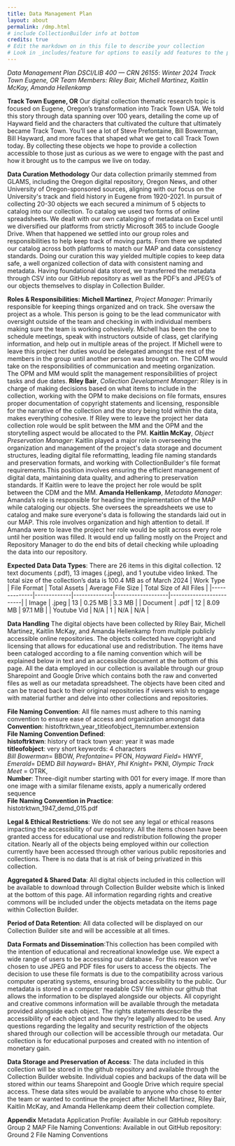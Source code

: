 ```yaml
---
title: Data Management Plan
layout: about
permalink: /dmp.html
# include CollectionBuilder info at bottom
credits: true
# Edit the markdown on in this file to describe your collection
# Look in _includes/feature for options to easily add features to the page
---  
```


*Data Management Plan*
*DSCI/LIB 400 — CRN 26155*: *Winter 2024*
*Track Town Eugene, OR*
*Team Members: Riley Bair, Michell Martinez, Kaitlin McKay, Amanda Hellenkamp* 

**Track Town Eugene, OR**
Our digital collection thematic research topic is focused on Eugene, Oregon’s transformation into Track Town USA. We told this story through data spanning over 100 years, detailing the come up of Hayward field and the characters that cultivated the culture that ultimately became Track Town. You’ll see a lot of Steve Prefontaine, Bill Bowerman, Bill Hayward, and more faces that shaped what we get to call Track Town today. By collecting these objects we hope to provide a collection accessible to those just as curious as we were to engage with the past and how it brought us to the campus we live on today.  

**Data Curation Methodology**
Our data collection primarily stemmed from GLAMS, including the Oregon digital repository, Oregon News, and other University of Oregon-sponsored sources, aligning with our focus on the University's track and field history in Eugene from 1920-2021. In pursuit of collecting 20-30 objects we each secured a minimum of 5 objects to catalog into our collection. To catalog we used two forms of online spreadsheets. We dealt with our own cataloging of metadata on Excel until we diversified our platforms from strictly Microsoft 365 to include Google Drive. When that happened we settled into our group roles and responsibilities to help keep track of moving parts. From there we updated our catalog across both platforms to match our MAP and data consistency standards. Doing our curation this way yielded multiple copies to keep data safe, a well organized collection of data with consistent naming and metadata. Having foundational data stored, we transferred the metadata through CSV into our GitHub repository as well as the PDF’s and JPEG’s of our objects themselves to display in Collection Builder. 

**Roles & Responsibilities:**
**Michell Martinez**, *Project Manager*: Primarily responsible for keeping things organized and on track. She oversaw the project as a whole. This person is going to be the lead communicator with oversight outside of the team and checking in with individual members making sure the team is working cohesively. Michell has been the one to schedule meetings, speak with instructors outside of class, get clarifying information, and help out in multiple areas of the project. If Michell were to leave this project her duties would be delegated amongst the rest of the members in the group until another person was brought on. The CDM would take on the responsibilities of communication and meeting organization. The OPM and MM would split the management responsibilities of project tasks and due dates. 
**Riley Bair**, *Collection Development Manager*: Riley is in charge of making decisions based on what items to include in the collection, working with the OPM to make decisions on file formats, ensures proper documentation of copyright statements and licensing, responsible for the narrative of the collection and the story being told within the data, makes everything cohesive. If Riley were to leave the project her data collection role would be split between the MM and the OPM and the storytelling aspect would be allocated to the PM.
**Kaitlin McKay**, *Object Preservation Manager*: Kaitlin played a major role in overseeing the organization and management of the project's data storage and document structures, leading digital file reformatting, leading file naming standards and preservation formats, and working with CollectionBuilder's file format requirements.This position involves ensuring the efficient management of digital data, maintaining data quality, and adhering to preservation standards. If Kaitlin were to leave the project her role would be split between the CDM and the MM.
**Amanda Hellenkamp**, *Metadata Manager*: Amanda’s role is responsible for heading the implementation of the MAP while cataloging our objects. She oversees the spreadsheets we use to catalog and make sure everyone's data is following the standards laid out in our MAP. This role involves organization and high attention to detail. If Amanda were to leave the project her role would be split across every role until her position was filled. It would end up falling mostly on the Project and Repository Manager to do the end bits of detail checking while uploading the data into our repository.  

**Expected Data**
**Data Types**: There are 26 items in this digital collection. 12 text documents (.pdf), 13 images (.jpeg), and 1 youtube video linked. The total size of the collection’s data is 100.4 MB as of March 2024 
| Work Type    | File Format | Total Assets | Average File Size | Total Size of All Files |
|--------------|-------------|--------------|-------------------|-------------------------|
| Image        | .jpeg       | 13           | 0.25 MB           | 3.3 MB                  |
| Document     | .pdf        | 12           | 8.09 MB           | 97.1 MB                 |
| Youtube Vid  | N/A         | 1            | N/A               | N/A                     | 

**Data Handling**
The digital objects have been collected by Riley Bair, Michell Martinez, Kaitlin McKay, and Amanda Hellenkamp from multiple publicly accessible online repositories. The objects collected have copyright and licensing that allows for educational use and redistribution. The items have been cataloged according to a file naming convention which will be explained below in text and an accessible document at the bottom of this page. All the data employed in our collection is available through our group Sharepoint and Google Drive which contains both the raw and converted files as well as our metadata spreadsheet. The objects have been cited and can be traced back to their original repositories if viewers wish to engage with material further and delve into other collections and repositories.   

**File Naming Convention**: All file names must adhere to this naming convention to ensure ease of access and organization amongst data
**Convention**: histoftrktwn_year_titleofobject_itemnumber.extension  
**File Naming Convention Defined**:  
**histoftrktwn**: history of track town  year: year it was made  
**titleofobject**: very short keywords: 4 characters  
*Bill Bowerman*= BBOW, *Prefontaine*= PFON, *Hayward Field*= HWYF, *Emerald*= DEMD
*Bill hayward*= BHAY, *Phil Knight*= PKNI, *Olympic Track Meet* = OTRK,  
**Number**: Three-digit number starting with 001 for every image. If more than one image with a similar filename exists, apply a numerically ordered sequence   
**File Naming Convention in Practice**:  
histotrktwn_1947_demd_015.pdf  

**Legal & Ethical Restrictions**: We do not see any legal or ethical reasons impacting the accessibility of our repository. All the items chosen have been granted access for educational use and redistribution following the proper citation. Nearly all of the objects being employed within our collection currently have been accessed through other various public repositories and collections. There is no data that is at risk of being privatized in this collection.  

**Aggregated & Shared Data**: All digital objects included in this collection will be available to download through Collection Builder website which is linked at the bottom of this page. All information regarding rights and creative commons will be included under the objects metadata on the items page within Collection Builder. 

**Period of Data Retention**: All data collected will be displayed on our Collection Builder site and will be accessible at all times. 

**Data Formats and Dissemination**:This collection has been compiled with the intention of educational and recreational knowledge use. We expect a wide range of users to be accessing our database. For this reason we’ve chosen to use JPEG and PDF files for users to access the objects. The decision to use these file formats is due to the compatibility across various computer operating systems, ensuring broad accessibility to the public. Our metadata is stored in a computer readable CSV file within our github that allows the information to be displayed alongside our objects. All copyright and creative commons information will be available through the metadata provided alongside each object. The rights statements describe the accessibility of each object and how they’re legally allowed to be used. Any questions regarding the legality and security restriction of the objects shared through our collection will be accessible through our metadata. Our collection is for educational purposes and created with no intention of monetary gain. 

**Data Storage and Preservation of Access**: The data included in this collection will be stored in the github repository and available through the Collection Builder website. Individual copies and backups of the data will be stored within our teams Sharepoint and Google Drive which require special access. These data sites would be available to anyone who chose to enter the team or wanted to continue the project after Michell Martinez, Riley Bair, Kaitlin McKay, and Amanda Hellenkamp deem their collection complete. 

**Appendix**
Metadata Application Profile: Available in our GitHub repository: Group 2 MAP
File Naming Conventions: Available in out GitHub repository: Ground 2 File Naming Conventions
